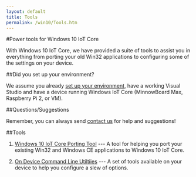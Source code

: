 ```yaml
---
layout: default
title: Tools
permalink: /win10/Tools.htm
---
```


#Power tools for Windows 10 IoT Core

With Windows 10 IoT Core, we have provided a suite of tools to assist you in everything from porting your old Win32 applications to configuring some of the settings on your device.

##Did you set up your environment?

We assume you already [set up your environment]({{site.baseurl}}/{{page.lang}}/GetStarted.htm), have a working Visual Studio and have a device running Windows IoT Core (MinnowBoard Max, Raspberry Pi 2, or VM).

##Questions/Suggestions

Remember, you can always send [contact us]({{site.baseurl}}/{{page.lang}}/Community.htm#contact) for help and suggestions!

##Tools

1. [Windows 10 IoT Core Porting Tool]({{site.baseurl}}/{{page.lang}}/win10/tools/IoTAPIPortingTool.htm) --- A tool for helping you port your existing Win32 and Windows CE applications to Windows 10 IoT Core.

2. [On Device Command Line Utiltiies]({{site.baseurl}}/{{page.lang}}/win10/tools/CommandLineUtils.htm) --- A set of tools available on your device to help you configure a slew of options.
